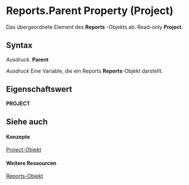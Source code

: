
# Reports.Parent Property (Project)
Das übergeordnete Element des  **Reports** -Objekts ab. Read-only **Project**.

## Syntax

 _Ausdruck_. **Parent**

 _Ausdruck_ Eine Variable, die ein Reports **Reports**-Objekt darstellt.


## Eigenschaftswert

 **PROJECT**


## Siehe auch


#### Konzepte


[Project-Objekt](855c1ad9-0e84-f274-9e0e-2424e7cab447.md)
#### Weitere Ressourcen


[Reports-Objekt](a9f4a13b-1907-dbe8-8077-fb1226bb8bb9.md)